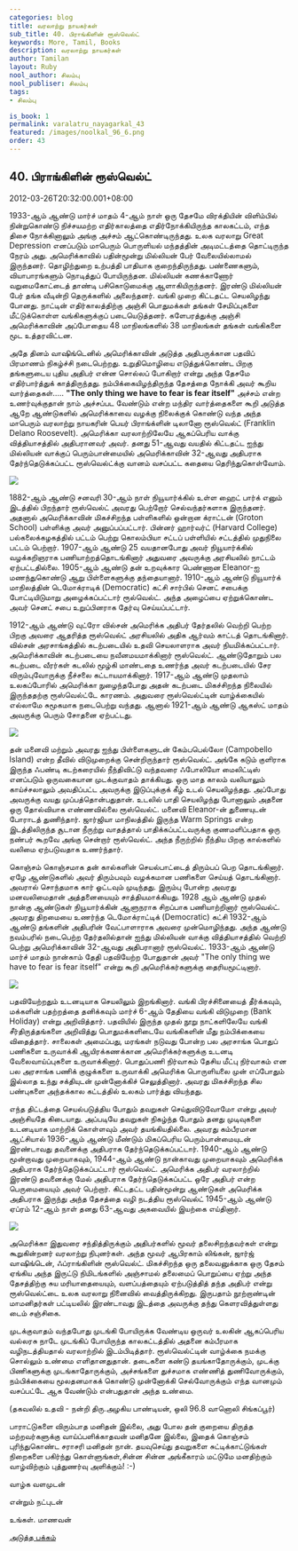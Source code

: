 ```yaml
---
categories: blog
title: வரலாற்று நாயகர்கள்
sub_title: 40. பிராங்கிளின் ரூஸ்வெல்ட்
keywords: More, Tamil, Books
description: வரலாற்று நாயகர்கள்
author: Tamilan
layout: Ruby
nool_author: சிலம்பு
nool_publiser: சிலம்பு
tags:
- சிலம்பு

is_book: 1
permalink: varalatru_nayagarkal_43
featured: /images/noolkal_96_6.png
order: 43
---
```



## 40. பிராங்கிளின் ரூஸ்வெல்ட்

2012-03-26T20:32:00.001+08:00

1933-ஆம் ஆண்டு மார்ச் மாதம் 4-ஆம் நாள் ஒரு தேசமே விரக்தியின் விளிம்பில் நின்றுகொண்டு நிச்சயமற்ற எதிர்காலத்தை எதிர்நோக்கியிருந்த காலகட்டம், எந்த திசை நோக்கினாலும் அங்கு அச்சம் ஆட்கொண்டிருந்தது. உலக வரலாறு Great Depression எனப்படும் மாபெரும் பொருளியல் மந்தத்தின் அடிமட்டத்தை தொட்டிருந்த நேரம் அது. அமெரிக்காவில் பதின்மூன்று மில்லியன் பேர் வேலையில்லாமல் இருந்தனர். தொழிற்துறை உற்பத்தி பாதியாக குறைந்திருந்தது. பண்ணைகளும், வியாபாரங்களும் நொடித்துப் போயிருந்தன. மில்லியன் கணக்காணோர் வறுமைகோட்டைத் தாண்டி பசிகொடுமைக்கு ஆளாகியிருந்தனர். இரண்டு மில்லியன் பேர் தங்க வீடின்றி தெருக்களில் அலைந்தனர். வங்கி முறை கிட்டதட்ட செயலிழந்து போனது. நாட்டின் எதிர்காலத்திற்கு அஞ்சி பொதுமக்கள் தங்கள் சேமிப்புகளை மீட்டுக்கொள்ள வங்கிகளுக்குப் படையெடுத்தனர். களேபரத்துக்கு அஞ்சி அமெரிக்காவின் அப்போதைய 48 மாநிலங்களில் 38 மாநிலங்கள் தங்கள் வங்கிகளை மூட உத்தரவிட்டன.

அதே தினம் வாஷிங்டெனில் அமெரிக்காவின் அடுத்த அதிபருக்கான பதவிப் பிரமாணம் நிகழ்ச்சி நடைபெற்றது. உறுதிமொழியை எடுத்துக்கொண்ட பிறகு தங்களுடைய புதிய அதிபர் என்ன சொல்லப் போகிறார் என்று அந்த தேசமே எதிர்பார்த்துக் காத்திருந்தது. நம்பிக்கையிழந்திருந்த தேசத்தை நோக்கி அவர் கூறிய வார்த்தைகள்..... **"The only thing we have to fear is fear itself"** அச்சம் என்ற உணர்வுக்குதான் நாம் அச்சப்பட வேண்டும் என்ற மந்திர வார்த்தைகளை கூறி அடுத்த ஆறே ஆண்டுகளில் அமெரிக்காவை வழக்கு நிலைக்குக் கொண்டு வந்த அந்த மாபெரும் வரலாற்று நாயகரின் பெயர் பிராங்க்ளின் டிலானோ ரூஸ்வெல்ட் (Franklin Delano Roosevelt). அமெரிக்கா வரலாற்றிலேயே ஆகப்பெரிய வாக்கு வித்தியாசத்தில் அதிபரானவர் அவர். தனது 51-ஆவது வயதில் கிட்டதட்ட ஐந்து மில்லியன் வாக்குப் பெரும்பான்மையில் அமெரிக்காவின் 32-ஆவது அதிபராக தேர்ந்தெடுக்கப்பட்ட ரூஸ்வெல்ட்க்கு வானம் வசப்பட்ட கதையை தெரிந்துகொள்வோம்.

![](http://1.bp.blogspot.com/-oJOslpzb8_k/T228gfyIZtI/AAAAAAAABSI/o8_8l0ngT_c/s320/32fr_header_sm.jpg)

1882-ஆம் ஆண்டு சனவரி 30-ஆம் நாள் நியூயார்க்கில் உள்ள ஹைட் பார்க் எனும் இடத்தில் பிறந்தார் ரூஸ்வெல்ட் அவரது பெற்றோர் செல்வந்தர்களாக இருந்தனர். அதனால் அமெரிக்காவின் மிகச்சிறந்த பள்ளிகளில் ஒன்றான க்ராட்டன் (Groton School) பள்ளிக்கு அவர் அனுப்பப்பட்டார். பின்னர் ஹார்வர்ட் (Harvard College) பல்கலைக்கழகத்தில் பட்டம் பெற்று கொலம்பியா சட்டப் பள்ளியில் சட்டத்தில் முதுநிலை பட்டம் பெற்றார். 1907-ஆம் ஆண்டு 25 வயதானபோது அவர் நியூயார்க்கில் வழக்கறிஞராக பணியாற்றத்தொடங்கினார் அதுவரை அவருக்கு அரசியலில் நாட்டம் ஏற்பட்டதில்லை. 1905-ஆம் ஆண்டு தன் உறவுக்கார பெண்ணான Eleanor-ஐ மணந்துகொண்டு ஆறு பிள்ளைகளுக்கு தந்தையானார். 1910-ஆம் ஆண்டு நியூயார்க் மாநிலத்தின் டெமோக்ராடிக் (Democratic) கட்சி சார்பில் செனட் சபைக்கு போட்டியிடுமாறு அழைக்கப்பட்டார் ரூல்வெல்ட். அந்த அழைப்பை ஏற்றுக்கொண்ட அவர் செனட் சபை உறுப்பினராக தேர்வு செய்யப்பட்டார்.

1912-ஆம் ஆண்டு வுட்ரோ வில்சன் அமெரிக்க அதிபர் தேர்தலில் வெற்றி பெற்ற பிறகு அவரை ஆதரித்த ரூஸ்வெல்ட் அரசியலில் அதிக ஆர்வம் காட்டத் தொடங்கினார். வில்சன் அரசாங்கத்தில் கடற்படையில் உதவி செயலாளராக அவர் நியமிக்கப்பட்டார். அமெரிக்காவின் கடற்படையை நவீனமயமாக்கினார் ரூஸ்வெல்ட். ஆண்டுதோறும் பல கடற்படை வீரர்கள் கடலில் மூழ்கி மாண்டதை உணர்ந்த அவர் கடற்படையில் சேர விரும்புவோருக்கு நீச்சலை கட்டாயமாக்கினார். 1917-ஆம் ஆண்டு முதலாம் உலகப்போரில் அமெரிக்கா நுழைந்தபோது அதன் கடற்படை மிகச்சிறந்த நிலையில் இருந்ததற்கு ரூஸ்வெல்ட்டே காரணம். அதுவரை ரூஸ்வெல்ட்டின் வாழ்க்கையில் எல்லாமே சுமூகமாக நடைபெற்று வந்தது. ஆனால் 1921-ஆம் ஆண்டு ஆகஸ்ட் மாதம் அவருக்கு பெரும் சோதனை ஏற்பட்டது.

![](http://4.bp.blogspot.com/-AN2FKFX9r_A/T22805kOF6I/AAAAAAAABSQ/cCt1CaOZ5z8/s320/franklin_roosevelt_speaks_on_wgy_radio_1932_sjpg24036.jpg)

தன் மனைவி மற்றும் அவரது ஐந்து பிள்ளைகளுடன் கேம்பபெல்லோ (Campobello Island) என்ற தீவில் விடுமுறைக்கு சென்றிருந்தார் ரூஸ்வெல்ட். அங்கே கடும் குளிராக இருந்த ஃபண்டி கடற்கரையில் நீந்திவிட்டு வந்தவரை ஃபோலியோ மைலிட்டிஸ் எனப்படும் ஒருவகையான முடக்குவாதம் தாக்கியது. ஒரு மாத காலம் வலியாலும் காய்ச்சலாலும் அவதிப்பட்ட அவருக்கு இடுப்புக்குக் கீழ் உடல் செயலிழந்தது. அப்போது அவருக்கு வயது முப்பத்தொன்பதுதான். உடலில் பாதி செயலிழந்து போனாலும் அதனை ஒரு தோல்வியாக எண்ணவில்லை ரூஸ்வெல்ட். மனைவி Eleanor-ன் துணையுடன் போராடத் துணிந்தார். ஜார்ஜியா மாநிலத்தில் இருந்த Warm Springs என்ற இடத்திலிருந்த சூடான நீருற்று வாதத்தால் பாதிக்கப்பட்டவருக்கு குணமளிப்பதாக ஒரு நண்பர் கூறவே அங்கு சென்றார் ரூஸ்வெல்ட். அந்த நீருற்றில் நீந்திய பிறகு கால்களில் வலிமை ஏற்படுவதாக உணர்ந்தார்.

கொஞ்சம் கொஞ்சமாக தன் கால்களின் செயல்பாட்டைத் திரும்பப் பெற தொடங்கினார். ஏழே ஆண்டுகளில் அவர் திரும்பவும் வழக்கமான பணிகளை செய்யத் தொடங்கினார். அவரால் சொந்தமாக கார் ஓட்டவும் முடிந்தது. இரும்பு போன்ற அவரது மனவலிமைதான் அத்தனையையும் சாத்தியமாக்கியது. 1928 ஆம் ஆண்டு முதல் நான்கு ஆண்டுகள் நியூயார்க்கின் ஆளுநராக சிறப்பாக பணியாற்றினார் ரூஸ்வெல்ட். அவரது திறமையை உணர்ந்த டெமோக்ராட்டிக் (Democratic) கட்சி 1932-ஆம் ஆண்டு தங்களின் அதிபரின் வேட்பாளாராக அவரை முன்மொழிந்தது. அந்த ஆண்டு நவம்பரில் நடைபெற்ற தேர்தலில்தான் ஐந்து மில்லியன் வாக்கு வித்தியாசத்தில் வெற்றி பெற்று அமெரிக்காவின் 32-ஆவது அதிபரானார் ரூஸ்வெல்ட். 1933-ஆம் ஆண்டு மார்ச் மாதம் நான்காம் தேதி பதவியேற்ற போதுதான் அவர் "The only thing we have to fear is fear itself" என்று கூறி அமெரிக்கர்களுக்கு தைரியமூட்டினார்.

![](http://1.bp.blogspot.com/-wmnjM2ZWYq8/T22_M-b5mvI/AAAAAAAABSY/-k5CJju2ChU/s1600/froosevelt.gif)

பதவியேற்றதும் உடனடியாக செயலிலும் இறங்கினார். வங்கி பிரச்சினையைத் தீர்க்கவும், மக்களின் பதற்றத்தை தனிக்கவும் மார்ச் 6-ஆம் தேதியை வங்கி விடுமுறை (Bank Holiday) என்று அறிவித்தார். பதவியில் இருந்த முதல் நூறு நாட்களிலேயே வங்கி சீர்திருத்தங்களை அறிவித்து பொதுமக்களிடையே வங்கிகளின் மீது நம்பிக்கையை விதைத்தார். சாலைகள் அமைப்பது, மரங்கள் நடுவது போன்ற பல அரசாங்க பொதுப் பணிகளை உருவாக்கி ஆயிரக்கணக்கான அமெரிக்கர்களுக்கு உடனடி வேலைவாய்ப்புகளை உருவாக்கினார். பொதுப்பணி நிர்வாகம் தேசிய மீட்பு நிர்வாகம் என பல அரசாங்க பணிக் குழுக்களை உருவாக்கி அமெரிக்க பொருளியலை முன் எப்போதும் இல்லாத உந்து சக்தியுடன் முன்னோக்கிச் செலுத்தினார். அவரது மிகச்சிறந்த சில பண்புகளை அந்தக்கால கட்டத்தில் உலகம் பார்த்து வியந்தது.

எந்த திட்டத்தை செயல்படுத்திய போதும் தவறுகள் செய்துவிடுவோமோ என்று அவர் அஞ்சியதே கிடையாது. அப்படியே தவறுகள் நிகழ்ந்த போதும் தனது முடிவுகளை உடனடியாக மாற்றிக் கொள்ளவும் அவர் தயங்கியதில்லை. அவரது கம்பீரமான ஆட்சியால் 1936-ஆம் ஆண்டு மீண்டும் மிகப்பெரிய பெரும்பான்மையுடன் இரண்டாவது தவனைக்கு அதிபராக தேர்ந்தெடுக்கப்பட்டார். 1940-ஆம் ஆண்டு மூன்றாவது முறையாகவும், 1944-ஆம் ஆண்டு நான்காவது முறையாகவும் அமெரிக்க அதிபராக தேர்ந்தெடுக்கப்பட்டார் ரூஸ்வெல்ட். அமெரிக்க அதிபர் வரலாற்றில் இரண்டு தவனைக்கு மேல் அதிபராக தேர்ந்தெடுக்கப்பட்ட ஒரே அதிபர் என்ற பெருமையையும் அவர் பெற்றார். கிட்டதட்ட பதின்மூன்று ஆண்டுகள் அமெரிக்க அதிபராக இருந்து அந்த தேசத்தை வழி நடத்திய ரூஸ்வெல்ட் 1945-ஆம் ஆண்டு ஏப்ரம் 12-ஆம் நாள் தனது 63-ஆவது அகவையில் இயற்கை எய்தினார்.

![](http://1.bp.blogspot.com/-lf2SyrmXEVE/T22_X7TjcMI/AAAAAAAABSg/t6WBn5Uqnfk/s1600/270px-Rooseveltinwheelchair.jpg)

அமெரிக்கா இதுவரை சந்தித்திருக்கும் அதிபர்களில் மூவர் தலைசிறந்தவர்கள் என்று கூறுகின்றனர் வரலாற்று நிபுனர்கள். அந்த மூவர் ஆபிரகாம் லிங்கன், ஜார்ஜ் வாஷிங்டென், ஃப்ராங்கிளின் ரூஸ்வெல்ட். மிகச்சிறந்த ஒரு தலைவனுக்காக ஒரு தேசம் ஏங்கிய அந்த இருட்டு நிமிடங்களில் அஞ்சாமல் தலைமைப் பொறுப்பை ஏற்று அந்த தேசத்திற்கு சுய மரியாதையையும், வளப்பத்தையும் ஏற்படுத்தித் தந்த அதிபர் என்று ரூஸ்வெல்ட்டை உலக வரலாறு நினைவில் வைத்திருக்கிறது. இருபதாம் நூற்றாண்டின் மாமனிதர்கள் பட்டியலில் இரண்டாவது இடத்தை அவருக்கு தந்து கெளரவித்துள்ளது டைம் சஞ்சிகை.

முடக்குவாதம் வந்தபோது முடங்கி போயிருக்க வேண்டிய ஒருவர் உலகின் ஆகப்பெரிய வல்லரசு நாடே முடங்கிப் போயிருந்த காலகட்டத்தில் அதனை கம்பீரமாக வழிநடத்தியதால் வரலாற்றில் இடம்பிடித்தார். ரூஸ்வெல்ட்டின் வாழ்க்கை நமக்கு சொல்லும் உண்மை எளிதானதுதான். தடைகளை கண்டு தயங்காதோருக்கும், முடக்கு பிணிகளுக்கு முடங்காதோருக்கும், அச்சங்களை துச்சமாக எண்ணித் துணிவோருக்கும், நம்பிக்கையை மூலதனமாகக் கொண்டு முன்னோக்கி செல்வோருக்கும் எந்த வானமும் வசப்பட்டே ஆக வேண்டும் என்பதுதான் அந்த உண்மை.

(தகவலில் உதவி - நன்றி திரு.அழகிய பாண்டியன், ஒலி 96.8 வானொலி சிங்கப்பூர்)

பாராட்டுகளை விரும்பாத மனிதன் இல்லை, அது போல தன் குறையை திருத்த மற்றவர்களுக்கு வாய்ப்பளிக்காதவன் மனிதனே இல்லை, இதைக் கொஞ்சம் புரிந்துகொண்ட சராசரி மனிதன் நான். தயவுசெய்து தவறுகளை சுட்டிக்காட்டுங்கள் நிறைகளை பகிர்ந்து கொள்ளுங்கள்,சின்ன சின்ன அங்கீகாரம் மட்டுமே மனதிற்கும் வாழ்விற்கும் புத்துணர்வு அளிக்கும்! :-)

வாழ்க வளமுடன்

என்றும் நட்புடன்

உங்கள். மாணவன்

[அடுத்த பக்கம்](varalatru_nayagarkal_44)